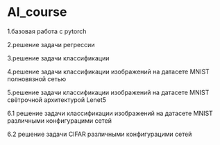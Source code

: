 # AI_course
1.базовая работа с pytorch

2.решение задачи регрессии

3.решение задачи классификации

4.решение задачи классификации изображений на датасете MNIST полновязной сетью

5.решение задачи классификации изображений на датасете MNIST свётрочной архитектурой Lenet5

6.1 решение задачи классификации изображений на датасете MNIST различными конфигурацими сетей

6.2 решение задачи CIFAR различными конфигурацими сетей
